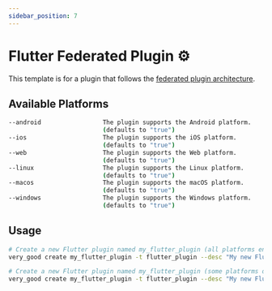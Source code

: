 ```yaml
---
sidebar_position: 7
---
```


# Flutter Federated Plugin ⚙️

This template is for a plugin that follows the [federated plugin architecture][federated_plugin_docs].

## Available Platforms

```sh
--android                 The plugin supports the Android platform.
                          (defaults to "true")
--ios                     The plugin supports the iOS platform.
                          (defaults to "true")
--web                     The plugin supports the Web platform.
                          (defaults to "true")
--linux                   The plugin supports the Linux platform.
                          (defaults to "true")
--macos                   The plugin supports the macOS platform.
                          (defaults to "true")
--windows                 The plugin supports the Windows platform.
                          (defaults to "true")
```

## Usage

```sh
# Create a new Flutter plugin named my_flutter_plugin (all platforms enabled)
very_good create my_flutter_plugin -t flutter_plugin --desc "My new Flutter plugin"

# Create a new Flutter plugin named my_flutter_plugin (some platforms disabled)
very_good create my_flutter_plugin -t flutter_plugin --desc "My new Flutter plugin" --windows false --macos false --linux false
```

[federated_plugin_docs]: https://docs.flutter.dev/development/packages-and-plugins/developing-packages#federated-plugins
